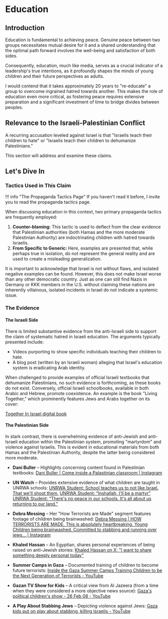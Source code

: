 # Education

## Introduction

Education is fundamental to achieving peace. Genuine peace between two groups necessitates mutual desire for it and a shared understanding that the optimal path forward involves the well-being and satisfaction of both sides.

Consequently, education, much like media, serves as a crucial indicator of a leadership's true intentions, as it profoundly shapes the minds of young children and their future perspectives as adults.

I would contend that it takes approximately 20 years to "re-educate" a group to overcome ingrained hatred towards another. This makes the role of education even more critical, as fostering peace requires extensive preparation and a significant investment of time to bridge divides between peoples.

## Relevance to the Israeli-Palestinian Conflict

A recurring accusation leveled against Israel is that "Israelis teach their children to hate" or "Israelis teach their children to dehumanize Palestinians."

This section will address and examine these claims.

## Let's Dive In

### Tactics Used in This Claim

!!! info "The Propaganda Tactics Page"
If you haven't read it before, I invite you to read the propaganda tactics page.

When discussing education in this context, two primary propaganda tactics are frequently employed:

1.  **Counter-blaming:** This tactic is used to deflect from the clear evidence that Palestinian authorities (both Hamas and the more moderate Palestinian Authority) are indoctrinating children with hatred towards Israelis.
2.  **From Specific to Generic:** Here, examples are presented that, while perhaps true in isolation, do not represent the general reality and are used to create a misleading generalization.

It is important to acknowledge that Israel is not without flaws, and isolated negative examples can be found. However, this does not make Israel worse than any other democratic country. Just as one can still find Nazis in Germany or KKK members in the U.S. without claiming these nations are inherently villainous, isolated incidents in Israel do not indicate a systemic issue.

### The Evidence

#### The Israeli Side

There is limited substantive evidence from the anti-Israeli side to support the claim of systematic hatred in Israeli education. The arguments typically presented include:

  * Videos purporting to show specific individuals teaching their children to hate.
  * A blog post (written by an Israeli woman) alleging that Israel's education system is eradicating Arab identity.

When challenged to provide examples of official Israeli textbooks that dehumanize Palestinians, no such evidence is forthcoming, as these books do not exist. Conversely, official Israeli schoolbooks, available in both Arabic and Hebrew, promote coexistence. An example is the book "Living Together," which prominently features Jews and Arabs together on its cover:

[Together In Israel digital book](https://school.kotar.cet.ac.il/KotarApp/Viewer.aspx?nBookID=113295528#1.6889.6.default)

#### The Palestinian Side

In stark contrast, there is overwhelming evidence of anti-Jewish and anti-Israeli education within the Palestinian system, promoting "martyrdom" and violence against Israelis. This is evident in educational materials from both Hamas and the Palestinian Authority, despite the latter being considered more moderate.

  * **Dani Buller** – Highlights concerning content found in Palestinian textbooks:
    [Dani Buller | Come inside a Palastinian classroom | Instagram](https://www.instagram.com/ask__dani/reel/C01pdO6oqnE/)

  * **UN Watch** – Provides extensive evidence of what children are taught in UNRWA schools:
    [UNRWA Student: School teaches us to not like Israel. That we'll shoot them.](https://www.youtube.com/watch?v=qJXH2iwPj2U)
    [UNRWA Student: “Inshallah, I'll be a martyr”](https://x.com/UNWatch/status/1862066507099824141)
    [UNRWA Student: “There's no peace in our schools. It's all about us returning to our land.”](https://x.com/HillelNeuer/status/1861037702864310523)

  * **Debra Messing** – Her "How Terrorists are Made" segment features footage of children being brainwashed:
    [Debra Messing | HOW TERRORISTS ARE MADE. This is absolutely heartbreaking. Young Children being brainwashed. Committed to stabbing and running over jews... | Instagram](https://www.instagram.com/therealdebramessing/reel/C0MhduexNVT/?hl=en)

  * **Khaled Hassan** – An Egyptian, shares personal experiences of being raised on anti-Jewish stories:
    [Khaled Hassan on X: "I want to share something deeply personal today"](https://x.com/Khaledhzakariah/status/1810363088765595738)

  * **Summer Camps in Gaza** – Documented training of children to become future terrorists:
    [Inside the Gaza Summer Camps Training Children to be the Next Generation of Terrorists - YouTube](https://www.youtube.com/watch?v=vCWMBvxWKL0)

  * **Gazan TV Show for Kids** – A critical view from Al Jazeera (from a time when they were considered a more objective news source):
    [Gaza's political children's show - 26 Feb 08 - YouTube](https://www.youtube.com/watch?v=W3jHj93JFMQ)

  * **A Play About Stabbing Jews** – Depicting violence against Jews:
    [Gaza kids put on play about stabbing, killing Israelis - YouTube](https://www.youtube.com/watch?v=4QRYCXm42Wg)

